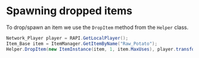# Spawning dropped items

To drop/spawn an item we use the `DropItem` method from the `Helper` class.

```csharp
Network_Player player = RAPI.GetLocalPlayer();
Item_Base item = ItemManager.GetItemByName("Raw_Potato");
Helper.DropItem(new ItemInstance(item, 1, item.MaxUses), player.transform.position, player.CameraTransform.forward,player.transform.ParentedToRaft());
```
